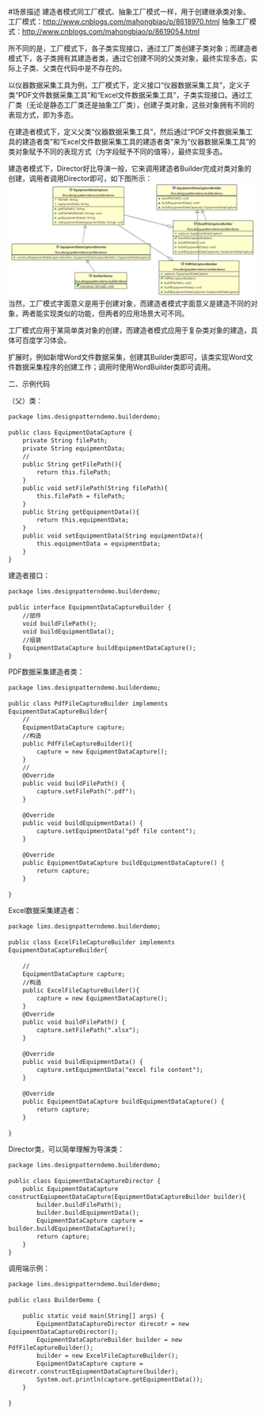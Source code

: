 #场景描述
建造者模式同工厂模式、抽象工厂模式一样，用于创建继承类对象。
工厂模式：http://www.cnblogs.com/mahongbiao/p/8618970.html
抽象工厂模式：http://www.cnblogs.com/mahongbiao/p/8619054.html

所不同的是，工厂模式下，各子类实现接口，通过工厂类创建子类对象；而建造者模式下，各子类拥有其建造者类，通过它创建不同的父类对象，最终实现多态，实际上子类、父类在代码中是不存在的。

以仪器数据采集工具为例，工厂模式下，定义接口“仪器数据采集工具”，定义子类“PDF文件数据采集工具”和“Excel文件数据采集工具”，子类实现接口。通过工厂类（无论是静态工厂类还是抽象工厂类），创建子类对象，这些对象拥有不同的表现方式，即为多态。

在建造者模式下，定义父类“仪器数据采集工具”，然后通过“PDF文件数据采集工具的建造者类”和“Excel文件数据采集工具的建造者类”来为“仪器数据采集工具”的类对象赋予不同的表现方式（为字段赋予不同的值等），最终实现多态。

建造者模式下，Director好比导演一般，它来调用建造者Builder完成对类对象的创建，调用者调用Director即可，如下图所示：
![](https://raw.githubusercontent.com/eyuan/DesignPatternsinMISwithJava/master/Doc/Images/3.png)
当然，工厂模式字面意义是用于创建对象，而建造者模式字面意义是建造不同的对象，两者能实现类似的功能，但两者的应用场景大可不同。

工厂模式应用于某简单类对象的创建，而建造者模式应用于复杂类对象的建造，具体可百度学习体会。

扩展时，例如新增Word文件数据采集，创建其Builder类即可，该类实现Word文件数据采集程序的创建工作；调用时使用WordBuilder类即可调用。

二、示例代码

 （父）类：
```
package lims.designpatterndemo.builderdemo;

public class EquipmentDataCapture {
    private String filePath;
    private String equipmentData;
    //
    public String getFilePath(){
        return this.filePath;
    }
    public void setFilePath(String filePath){
        this.filePath = filePath;
    }
    public String getEquipmentData(){
        return this.equipmentData;
    }
    public void setEquipmentData(String equipmentData){
        this.equipmentData = equipmentData;
    }
}
``` 
建造者接口：
```
package lims.designpatterndemo.builderdemo;

public interface EquipmentDataCaptureBuilder {
    //部件
    void buildFilePath();
    void buildEquipmentData();
    //组装
    EquipmentDataCapture buildEquipmentDataCapture();
}
```
PDF数据采集建造者类：
```
package lims.designpatterndemo.builderdemo;

public class PdfFileCaptureBuilder implements EquipmentDataCaptureBuilder{
    //
    EquipmentDataCapture capture;
    //构造
    public PdfFileCaptureBuilder(){
        capture = new EquipmentDataCapture();
    }
    //
    @Override
    public void buildFilePath() {
        capture.setFilePath(".pdf");
    }

    @Override
    public void buildEquipmentData() {
        capture.setEquipmentData("pdf file content");
    }

    @Override
    public EquipmentDataCapture buildEquipmentDataCapture() { 
        return capture;
    }

}
```
Excel数据采集建造者：
```
package lims.designpatterndemo.builderdemo;

public class ExcelFileCaptureBuilder implements EquipmentDataCaptureBuilder{

    //
    EquipmentDataCapture capture;
    //构造
    public ExcelFileCaptureBuilder(){
        capture = new EquipmentDataCapture();
    }
    @Override
    public void buildFilePath() {
        capture.setFilePath(".xlsx");
    }

    @Override
    public void buildEquipmentData() {
        capture.setEquipmentData("excel file content");
    }

    @Override
    public EquipmentDataCapture buildEquipmentDataCapture() {
        return capture;
    }

}
```
Director类，可以简单理解为导演类：
```
package lims.designpatterndemo.builderdemo;

public class EquipmentDataCaptureDirector {
    public EquipmentDataCapture constructEqiupmentDataCapture(EquipmentDataCaptureBuilder builder){
        builder.buildFilePath();
        builder.buildEquipmentData();
        EquipmentDataCapture capture = builder.buildEquipmentDataCapture();
        return capture;
    }
}
```
调用端示例：
```
package lims.designpatterndemo.builderdemo;

public class BuilderDemo {

    public static void main(String[] args) {
        EquipmentDataCaptureDirector direcotr = new EquipmentDataCaptureDirector();
        EquipmentDataCaptureBuilder builder = new PdfFileCaptureBuilder();
        builder = new ExcelFileCaptureBuilder();
        EquipmentDataCapture capture = direcotr.constructEqiupmentDataCapture(builder);
        System.out.println(capture.getEquipmentData());
    }

}
```